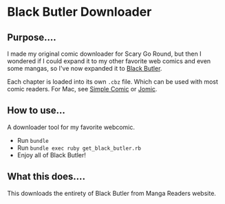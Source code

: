 Black Butler Downloader
=========

Purpose....
-----------
I made my original comic downloader for Scary Go Round, but then I wondered if I could expand it to my other favorite web comics and even some mangas, so I've now expanded it to [Black Butler](http://www.mangareader.net/102/kuroshitsuji.html).

Each chapter is loaded into its own `.cbz` file. Which can be used with most comic readers. For Mac, see [Simple Comic](http://dancingtortoise.com/simplecomic/) or [Jomic](http://jomic.sourceforge.net/).

How to use...
-----------
A downloader tool for my favorite webcomic.

  - Run `bundle`
  - Run `bundle exec ruby get_black_butler.rb`
  - Enjoy all of Black Butler!

What this does....
-----------

This downloads the entirety of Black Butler from Manga Readers website.
